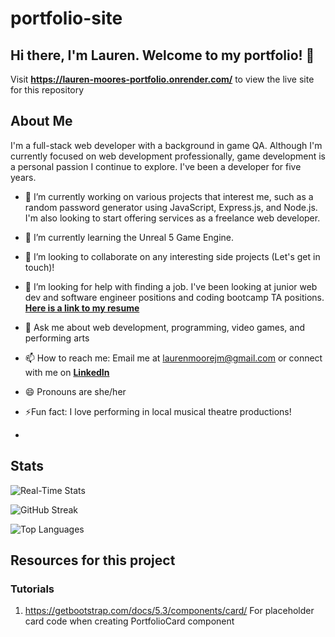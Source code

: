 # portfolio-site

## Hi there, I'm Lauren. Welcome to my portfolio! 👋
Visit **https://lauren-moores-portfolio.onrender.com/** to view the live site for this repository

## About Me
I'm a full-stack web developer with a background in game QA. Although I'm currently focused on web development professionally, game development is a personal passion I continue to explore. I've been a developer for five years. 

- 🔭 I’m currently working on various projects that interest me, such as a random password generator using JavaScript, Express.js, and Node.js. I'm also looking to start offering services as a freelance web developer.
  
- 🌱 I’m currently learning the Unreal 5 Game Engine.
  
- 👯 I’m looking to collaborate on any interesting side projects (Let's get in touch)!
  
- 🤔 I’m looking for help with finding a job. I've been looking at junior web dev and software engineer positions and coding bootcamp TA positions. **[Here is a link to my resume](https://lauren-moores-portfolio.onrender.com/Resume)**
  
- 💬 Ask me about web development, programming, video games, and performing arts
  
- 📫 How to reach me: Email me at laurenmoorejm@gmail.com or connect with me on **[LinkedIn](https://www.linkedin.com/in/lauren-j-m-m/)**
  
- 😄 Pronouns are she/her
  
- ⚡Fun fact: I love performing in local musical theatre productions!
- 
## Stats
![Real-Time Stats](https://github-profile-summary-cards.vercel.app/api/cards/stats?username=Lauren245&theme=radical)

![GitHub Streak](https://github-readme-streak-stats.herokuapp.com/?user=Lauren245&theme=radical)

![Top Languages](https://github-readme-stats.vercel.app/api/top-langs/?username=Lauren245&layout=compact&theme=radical)


## Resources for this project

### Tutorials
1. https://getbootstrap.com/docs/5.3/components/card/ For placeholder card code when creating PortfolioCard component
